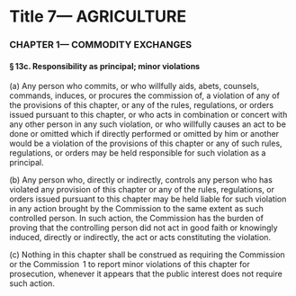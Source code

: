 
# Title 7— AGRICULTURE
### CHAPTER 1— COMMODITY EXCHANGES
#### § 13c. Responsibility as principal; minor violations

(a) Any person who commits, or who willfully aids, abets, counsels, commands, induces, or procures the commission of, a violation of any of the provisions of this chapter, or any of the rules, regulations, or orders issued pursuant to this chapter, or who acts in combination or concert with any other person in any such violation, or who willfully causes an act to be done or omitted which if directly performed or omitted by him or another would be a violation of the provisions of this chapter or any of such rules, regulations, or orders may be held responsible for such violation as a principal.

(b) Any person who, directly or indirectly, controls any person who has violated any provision of this chapter or any of the rules, regulations, or orders issued pursuant to this chapter may be held liable for such violation in any action brought by the Commission to the same extent as such controlled person. In such action, the Commission has the burden of proving that the controlling person did not act in good faith or knowingly induced, directly or indirectly, the act or acts constituting the violation.

(c) Nothing in this chapter shall be construed as requiring the Commission or the Commission  1 to report minor violations of this chapter for prosecution, whenever it appears that the public interest does not require such action.
